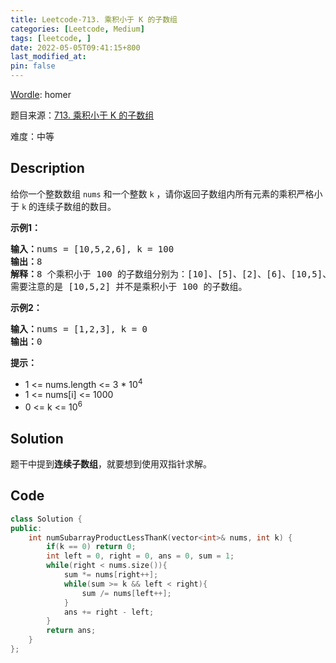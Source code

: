 ```yaml
---
title: Leetcode-713. 乘积小于 K 的子数组
categories: [Leetcode, Medium]
tags: [leetcode, ]
date: 2022-05-05T09:41:15+800
last_modified_at: 
pin: false
---
```


[Wordle](https://www.nytimes.com/games/wordle/index.html): homer

题目来源：[713. 乘积小于 K 的子数组](https://leetcode-cn.com/problems/subarray-product-less-than-k/)

难度：中等

## Description

给你一个整数数组 `nums` 和一个整数 `k` ，请你返回子数组内所有元素的乘积严格小于 `k` 的连续子数组的数目。


**示例1：**

<pre>
<strong>输入：</strong>nums = [10,5,2,6], k = 100
<strong>输出：</strong>8
<strong>解释：</strong>8 个乘积小于 100 的子数组分别为：[10]、[5]、[2]、[6]、[10,5]、[5,2]、[2,6]、[5,2,6]。
需要注意的是 [10,5,2] 并不是乘积小于 100 的子数组。
</pre>

**示例2：**

<pre>
<strong>输入：</strong>nums = [1,2,3], k = 0
<strong>输出：</strong>0
</pre>

**提示：**

- 1 <= nums.length <= 3 * 10<sup>4</sup>
- 1 <= nums[i] <= 1000
- 0 <= k <= 10<sup>6</sup>


## Solution

题干中提到**连续子数组**，就要想到使用双指针求解。


## Code
```c++
class Solution {
public:
    int numSubarrayProductLessThanK(vector<int>& nums, int k) {
        if(k == 0) return 0;
        int left = 0, right = 0, ans = 0, sum = 1;
        while(right < nums.size()){
            sum *= nums[right++];
            while(sum >= k && left < right){
                sum /= nums[left++];
            }
            ans += right - left; 
        }
        return ans;
    }
};
```
